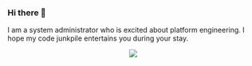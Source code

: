 ### Hi there 👋

<!--
**bunlusarac/bunlusarac** is a ✨ _special_ ✨ repository because its `README.md` (this file) appears on your GitHub profile.

Here are some ideas to get you started:

- 🔭 I’m currently working on ...
- 🌱 I’m currently learning ...
- 👯 I’m looking to collaborate on ...
- 🤔 I’m looking for help with ...
- 💬 Ask me about ...
- 📫 How to reach me: ...
- 😄 Pronouns: ...
- ⚡ Fun fact: ...
-->
I am a system administrator who is excited about platform engineering. I hope my code junkpile entertains you during your stay.
<p align="center">
  <img src="https://user-images.githubusercontent.com/7127523/211918257-68724279-8780-48a0-80ba-ec70e685fb98.jpg">
</p>

